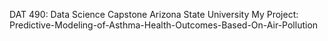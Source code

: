 DAT 490: Data Science Capstone
Arizona State University
My Project: Predictive-Modeling-of-Asthma-Health-Outcomes-Based-On-Air-Pollution
